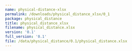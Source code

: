 ```yaml
---
name: physical-distance-xlsx
permalink: /downloads/physical_distance_xlsx/0_1
package: physical_distance
title: physical_distance_xlsx
filename: physical_distance.xlsx
version: '0.1'
full_version: '0.1'
file: /data/physical_distance/0.1/physical_distance.xlsx
---
```

